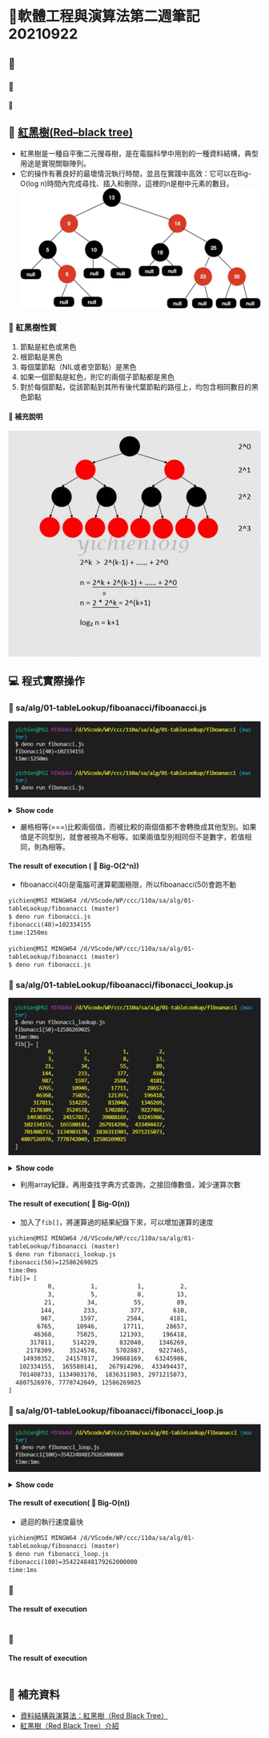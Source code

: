 # 📝軟體工程與演算法第二週筆記20210922
## 📖 
### 🔖 
#### 📍 
## 📖 [紅黑樹(Red–black tree)](https://zh.wikipedia.org/wiki/%E7%BA%A2%E9%BB%91%E6%A0%91)
* 紅黑樹是一種自平衡二元搜尋樹，是在電腦科學中用到的一種資料結構，典型用途是實現關聯陣列。
* 它的操作有著良好的最壞情況執行時間，並且在實踐中高效：它可以在Big-O(log n)時間內完成尋找、插入和刪除，這裡的n是樹中元素的數目。
![](pic/rbtree.jpg)
### 🔖 紅黑樹性質
1. 節點是紅色或黑色
2. 根節點是黑色
3. 每個葉節點（NIL或者空節點）是黑色
4. 如果一個節點是紅色，則它的兩個子節點都是黑色
5. 對於每個節點，從該節點到其所有後代葉節點的路徑上，均包含相同數目的黑色節點
#### 📍 補充說明
![](pic/rbtreeps.JPG)

## 💻 程式實際操作
### 🔗 sa/alg/01-tableLookup/fiboanacci/fiboanacci.js
![](pic/fibonacci.JPG)
<details>
  <summary><b>Show code</b></summary>

  ```
function fibonacci (n) {
  if (n < 0) throw Error('fibonacci:n < 0')
  if (n === 0) return 0
  if (n === 1) return 1
  return fibonacci(n - 1) + fibonacci(n - 2)
}

var startTime = Date.now()
const n = 50
console.log(`fibonacci(${n})=${fibonacci(n)}`)
var endTime = Date.now()
var milliSeconds = endTime - startTime
console.log(`time:${milliSeconds}ms`)
  ```
</details> 

* 嚴格相等(===)比較兩個值，而被比較的兩個值都不會轉換成其他型別。如果值是不同型別，就會被視為不相等。如果兩值型別相同但不是數字，若值相同，則為相等。

#### The result of execution ( 📍 Big-O(2^n))
* fiboanacci(40)是電腦可運算範圍極限，所以fiboanacci(50)會跑不動
```
yichien@MSI MINGW64 /d/VScode/WP/ccc/110a/sa/alg/01-tableLookup/fiboanacci (master)
$ deno run fibonacci.js                                                        
fibonacci(40)=102334155
time:1250ms

yichien@MSI MINGW64 /d/VScode/WP/ccc/110a/sa/alg/01-tableLookup/fiboanacci (master)
$ deno run fibonacci.js
```

### 🔗 sa/alg/01-tableLookup/fiboanacci/fibonacci_lookup.js
![](pic/fibonaccilookup.JPG)
<details>
  <summary><b>Show code</b></summary>

  ```
var fib = [0, 1]

function fibonacci (n) {
  if (n < 0) throw Error('fibonacci:n < 0')
  if (fib[n] != null) return fib[n]
  fib[n] = fibonacci(n - 1) + fibonacci(n - 2) 
  return fib[n]
}

var startTime = Date.now()
const n = 50 
console.log(`fibonacci(${n})=${fibonacci(n)}`)
var endTime = Date.now()
var milliSeconds = endTime - startTime
console.log(`time:${milliSeconds}ms`)
console.log('fib[]=', fib)
  ```
</details>

* 利用array紀錄，再用查找字典方式查詢，之接回傳數值，減少運算次數

#### The result of execution( 📍 Big-O(n))
* 加入了`fib[]`，將運算過的結果紀錄下來，可以增加運算的速度
```
yichien@MSI MINGW64 /d/VScode/WP/ccc/110a/sa/alg/01-tableLookup/fiboanacci (master)
$ deno run fibonacci_lookup.js 
fibonacci(50)=12586269025
time:0ms
fib[]= [
           0,          1,           1,          2,
           3,          5,           8,         13,
          21,         34,          55,         89,
         144,        233,         377,        610,
         987,       1597,        2584,       4181,
        6765,      10946,       17711,      28657,
       46368,      75025,      121393,     196418,
      317811,     514229,      832040,    1346269,
     2178309,    3524578,     5702887,    9227465,
    14930352,   24157817,    39088169,   63245986,
   102334155,  165580141,   267914296,  433494437,
   701408733, 1134903170,  1836311903, 2971215073,
  4807526976, 7778742049, 12586269025
]
```

### 🔗 sa/alg/01-tableLookup/fiboanacci/fibonacci_loop.js
![](pic/fibonacciloop.JPG)
<details>
  <summary><b>Show code</b></summary>

  ```
function fibonacci (n) {
  if (n===0) return 0
  if (n===1) return 1
  var fi2 = 0, fi1 = 1 // f(0)=0, f(1)=1
  for (var i=2; i<=n; i++) {
    var fi = fi1+fi2
    fi2 = fi1
    fi1 = fi
  }
  return fi
}

var startTime = Date.now()
const n = 100
console.log(`fibonacci(${n})=${fibonacci(n)}`)
var endTime = Date.now()
var milliSeconds = endTime - startTime
console.log(`time:${milliSeconds}ms`)
  ```
</details>

#### The result of execution( 📍 Big-O(n))
* 遞迴的執行速度最快
```
yichien@MSI MINGW64 /d/VScode/WP/ccc/110a/sa/alg/01-tableLookup/fiboanacci (master)
$ deno run fibonacci_loop.js
fibonacci(100)=354224848179262000000
time:1ms
```

### 🔗 
#### The result of execution
```
```

### 🔗 
#### The result of execution
```
```


## 📖 補充資料
* [資料結構與演算法：紅黑樹（Red Black Tree）](https://www.itread01.com/content/1546725999.html)
* [紅黑樹（Red Black Tree）介紹](https://tigercosmos.xyz/post/2019/11/algorithm/red-black-tree/)